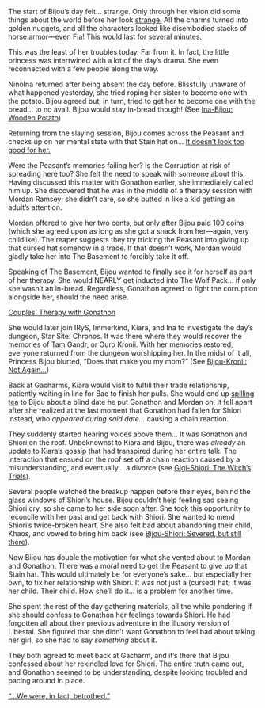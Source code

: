 <!-- title: Koseki Bijou -->
<!-- status: In-bread -->

The start of Bijou’s day felt... strange. Only through her vision did some things about the world before her look [strange.](https://youtu.be/Zg3rYsc61XI?t=237) All the charms turned into golden nuggets, and all the characters looked like disembodied stacks of horse armor—even Fia! This would last for several minutes.

This was the least of her troubles today. Far from it. In fact, the little princess was intertwined with a lot of the day’s drama. She even reconnected with a few people along the way.

NinoIna returned after being absent the day before. Blissfully unaware of what happened yesterday, she tried roping her sister to become one with the potato. Bijou agreed but, in turn, tried to get her to become one with the bread... to no avail. Bijou would stay in-bread though! (See [Ina-Bijou: Wooden Potato](#edge:bijou-ina))

Returning from the slaying session, Bijou comes across the Peasant and checks up on her mental state with that Stain hat on... [It doesn’t look too good for her.](https://youtu.be/Zg3rYsc61XI?t=4287)

Were the Peasant’s memories failing her? Is the Corruption at risk of spreading here too? She felt the need to speak with someone about this. Having discussed this matter with Gonathon earlier, she immediately called him up. She discovered that he was in the middle of a therapy session with Mordan Ramsey; she didn’t care, so she butted in like a kid getting an adult’s attention.

Mordan offered to give her two cents, but only after Bijou paid 100 coins (which she agreed upon as long as she got a snack from her—again, very childlike). The reaper suggests they try tricking the Peasant into giving up that cursed hat somehow in a trade. If that doesn’t work, Mordan would gladly take her into The Basement to forcibly take it off.

Speaking of The Basement, Bijou wanted to finally see it for herself as part of her therapy. She would NEARLY get inducted into The Wolf Pack... if only she wasn’t an in-bread. Regardless, Gonathon agreed to fight the corruption alongside her, should the need arise.

[Couples’ Therapy with Gonathon](#embed:https://youtu.be/Zg3rYsc61XI?t=4396)

She would later join IRyS, Immerkind, Kiara, and Ina to investigate the day’s dungeon, Star Site: Chronos. It was there where they would recover the memories of Tam Gandr, or Ouro Kronii. With her memories restored, everyone returned from the dungeon worshipping her. In the midst of it all, Princess Bijou blurted, “Does that make you my mom?” (See [Bijou-Kronii: Not Again...](#edge:bijou-kronii))

Back at Gacharms, Kiara would visit to fulfill their trade relationship, patiently waiting in line for Bae to finish her pulls. She would end up [spilling tea](https://youtu.be/Zg3rYsc61XI?t=18313) to Bijou about a blind date he put Gonathon and Mordan on. It fell apart after she realized at the last moment that Gonathon had fallen for Shiori instead, who _appeared during said date..._ causing a chain reaction.

They suddenly started hearing voices above them... It was Gonathon and Shiori on the roof. Unbeknownst to Kiara and Bijou, there was _already_ an update to Kiara’s gossip that had transpired during her entire talk. The interaction that ensued on the roof set off a chain reaction caused by a misunderstanding, and eventually... a divorce (see [Gigi-Shiori: The Witch’s Trials](#edge:gigi-shiori)).

Several people watched the breakup happen before their eyes, behind the glass windows of Shiori’s house. Bijou couldn’t help feeling sad seeing Shiori cry, so she came to her side soon after. She took this opportunity to reconcile with her past and get back with Shiori. She wanted to mend Shiori’s twice-broken heart. She also felt bad about abandoning their child, Khaos, and vowed to bring him back (see [Bijou-Shiori: Severed, but still there](#edge:shiori-bijou)).

Now Bijou has double the motivation for what she vented about to Mordan and Gonathon. There was a moral need to get the Peasant to give up that Stain hat. This would ultimately be for everyone’s sake... but especially her own, to fix her relationship with Shiori. It was not just a (cursed) hat; it was her child. Their child. How she’ll do it... is a problem for another time.

She spent the rest of the day gathering materials, all the while pondering if she should confess to Gonathon her feelings towards Shiori. He had forgotten all about their previous adventure in the illusory version of Libestal. She figured that she didn’t want Gonathon to feel bad about taking her girl, so she had to say _something_ about it.

They both agreed to meet back at Gacharm, and it’s there that Bijou confessed about her rekindled love for Shiori. The entire truth came out, and Gonathon seemed to be understanding, despite looking troubled and pacing around in place.

[“...We were, in fact, betrothed.”](#embed:https://youtu.be/Zg3rYsc61XI?t=21191)